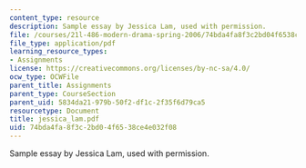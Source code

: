```yaml
---
content_type: resource
description: Sample essay by Jessica Lam, used with permission.
file: /courses/21l-486-modern-drama-spring-2006/74bda4fa8f3c2bd04f6538ce4e032f08_jessica_lam.pdf
file_type: application/pdf
learning_resource_types:
- Assignments
license: https://creativecommons.org/licenses/by-nc-sa/4.0/
ocw_type: OCWFile
parent_title: Assignments
parent_type: CourseSection
parent_uid: 5834da21-979b-50f2-df1c-2f35f6d79ca5
resourcetype: Document
title: jessica_lam.pdf
uid: 74bda4fa-8f3c-2bd0-4f65-38ce4e032f08
---
```

Sample essay by Jessica Lam, used with permission.